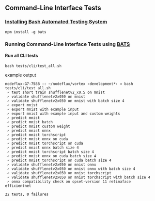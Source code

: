 ## Command-Line Interface Tests
### [Installing Bash Automated Testing System](https://github.com/bats-core/bats-core/#npm)
```
npm install -g bats
```
### Running Command-Line Interface Tests using [BATS](https://github.com/bats-core/bats-core/)
#### Run all CLI tests
```
bash tests/cli/test_all.sh
```
example output
```
nodeflux-G7-7588 :: ~/nodeflux/vortex ‹development*› » bash tests/cli/test_all.sh
 ✓ test short train shufflenetv2_x0.5 on mnist
 ✓ validate shufflenetv2x050 on mnist
 ✓ validate shufflenetv2x050 on mnist with batch size 4
 ✓ export mnist
 ✓ export mnist with example input
 ✓ export mnist with example input and custom weights
 ✓ predict mnist
 ✓ predict mnist batch
 ✓ predict mnist custom weight
 ✓ predict mnist onnx
 ✓ predict mnist torchscript
 ✓ predict mnist onnx on cuda
 ✓ predict mnist torchscript on cuda
 ✓ predict mnist onnx batch size 4
 ✓ predict mnist torchscript batch size 4
 ✓ predict mnist onnx on cuda batch size 4
 ✓ predict mnist torchscript on cuda batch size 4
 ✓ validate shufflenetv2x050 on mnist onnx
 ✓ validate shufflenetv2x050 on mnist onnx with batch size 4
 ✓ validate shufflenetv2x050 on mnist torchscript
 ✓ validate shufflenetv2x050 on mnist torchscript with batch size 4
 ✓ onnx compatibility check on opset-version 11 retinaface efficientnet

22 tests, 0 failures
```